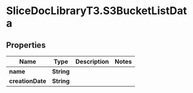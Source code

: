 # SliceDocLibraryT3.S3BucketListData

## Properties

Name | Type | Description | Notes
------------ | ------------- | ------------- | -------------
**name** | **String** |  | 
**creationDate** | **String** |  | 


